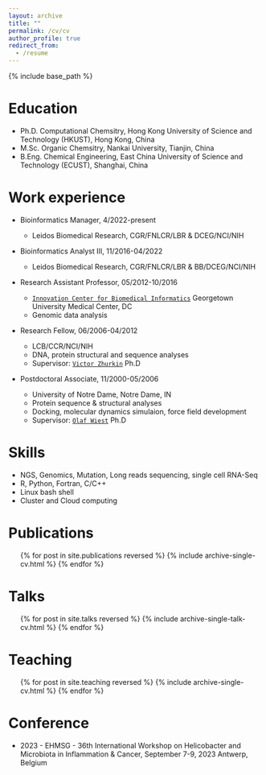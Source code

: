 ```yaml
---
layout: archive
title: ""
permalink: /cv/cv
author_profile: true
redirect_from:
  - /resume
---
```


{% include base_path %}

Education
======
* Ph.D.  Computational Chemsitry, Hong Kong University of Science and Technology (HKUST), Hong Kong, China
* M.Sc.  Organic Chemsitry, Nankai University, Tianjin, China
* B.Eng. Chemical Engineering, East China University of Science and Technology (ECUST), Shanghai, China

Work experience
======
* Bioinformatics Manager, 4/2022-present
  * Leidos Biomedical Research, CGR/FNLCR/LBR & DCEG/NCI/NIH

* Bioinformatics Analyst III, 11/2016-04/2022
  * Leidos Biomedical Research, CGR/FNLCR/LBR & BB/DCEG/NCI/NIH

* Research Assistant Professor, 05/2012-10/2016
  * [`Innovation Center for Biomedical Informatics`](https://icbi.georgetown.edu/wang/) Georgetown University Medical Center, DC
  * Genomic data analysis

* Research Fellow, 06/2006-04/2012
  * LCB/CCR/NCI/NIH
  * DNA, protein structural and sequence analyses
  * Supervisor: [`Victor Zhurkin`](https://ccr.cancer.gov/staff-directory/victor-b-zhurkin/) Ph.D

* Postdoctoral Associate, 11/2000-05/2006
  * University of Notre Dame, Notre Dame, IN
  * Protein sequence & structural analyses
  * Docking, molecular dynamics simulaion, force field development
  * Supervisor: [`Olaf Wiest`](https://chemistry.nd.edu/people/olaf-wiest/) Ph.D
  
Skills
======
* NGS, Genomics, Mutation, Long reads sequencing, single cell RNA-Seq
* R, Python, Fortran, C/C++
* Linux bash shell
* Cluster and Cloud computing

Publications
======
  <ul>{% for post in site.publications reversed %}
    {% include archive-single-cv.html %}
  {% endfor %}</ul>
  
Talks
======
  <ul>{% for post in site.talks reversed %}
    {% include archive-single-talk-cv.html %}
  {% endfor %}</ul>
  
Teaching
======
  <ul>{% for post in site.teaching reversed %}
    {% include archive-single-cv.html %}
  {% endfor %}</ul>
  
Conference
======
* 2023 - EHMSG - 36th International Workshop on Helicobacter and Microbiota in Inflammation & Cancer, September 7-9, 2023 Antwerp, Belgium
